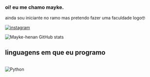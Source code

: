 ### oi! eu me chamo mayke.
ainda sou iniciante no ramo mas pretendo fazer uma faculdade logo🤓

[![instagram](https://img.shields.io/badge/Instagram-E4405F?style=for-the-badge&logo=instagram&logoColor=white)](https://www.instagram.com/maykezinhoo/#)

![Mayke-henan GitHub stats](https://github-readme-stats.vercel.app/api?username=mayke-henan&show_icons=true&theme=dracula)

## linguagens em que eu programo

<div style="display: inline_block"><br/>
<img aling="center" alt="Python" src="https://img.shields.io/badge/C-00599C?style=for-the-badge&logo=c&logoColor=white" />
</div>
